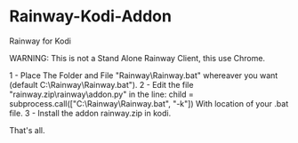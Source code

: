 # Rainway-Kodi-Addon
Rainway for Kodi

WARNING: This is not a Stand Alone Rainway Client, this use Chrome.

1 - Place The Folder and File "Rainway\Rainway.bat" whereaver you want (default C:\Rainway\Rainway.bat").
2 - Edit the file "rainway.zip\rainway\addon.py" in the line:
	child = subprocess.call(["C:\Rainway\Rainway.bat", "-k"])
	With location of your .bat file.
3 - Install the addon rainway.zip in kodi.

That's all.
